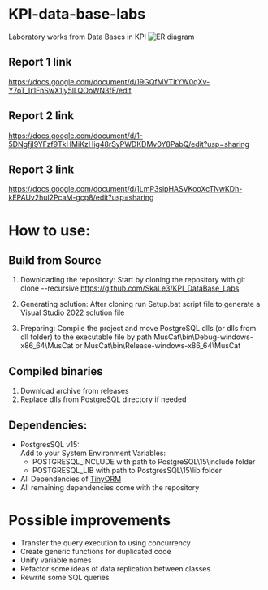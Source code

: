 # KPI-data-base-labs
Laboratory works from Data Bases in KPI
![ER diagram](https://github.com/SkaLe3/KPI_DataBase_Labs/blob/28a54466825e473627a322b78ef2084d8fe1a28c/ER2.png)
## Report 1 link
https://docs.google.com/document/d/19GQfMVTitYW0qXv-Y7oT_Ir1FnSwX1jy5lLQOoWN3fE/edit
## Report 2 link
https://docs.google.com/document/d/1-5DNgfjI9YFzf9TkHMiKzHig48rSyPWDKDMv0Y8PabQ/edit?usp=sharing
## Report 3 link
https://docs.google.com/document/d/1LmP3sipHASVKooXcTNwKDh-kEPAUv2hul2PcaM-gcp8/edit?usp=sharing

# How to use:
## Build from Source
1. Downloading the repository:
Start by cloning the repository with git clone --recursive https://github.com/SkaLe3/KPI_DataBase_Labs

2. Generating solution:
After cloning run Setup.bat script file to generate a Visual Studio 2022 solution file

3. Preparing:
Compile the project and move PostgreSQL dlls (or dlls from dll folder) to the executable file by path MusCat\bin\Debug-windows-x86_64\MusCat or MusCat\bin\Release-windows-x86_64\MusCat
## Compiled binaries
1. Download archive from releases
2. Replace dlls from PostgreSQL directory if needed
    
## Dependencies:
* PostgresSQL v15: <br>
     Add to your System Environment Variables:
    * POSTGRESQL_INCLUDE with path to PostgreSQL\15\include folder
    * POSTGRESQL_LIB with path to PostgresSQL\15\lib folder
* All Dependencies of [ TinyORM ](https://github.com/silverqx/TinyORM) <br>
* All remaining dependencies come with the repository

# Possible improvements
* Transfer the query execution to using concurrency
* Create generic functions for duplicated code
* Unify variable names
* Refactor some ideas of data replication between classes
* Rewrite some SQL queries
